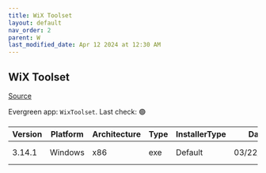 ```yaml
---
title: WiX Toolset
layout: default
nav_order: 2
parent: W
last_modified_date: Apr 12 2024 at 12:30 AM
---
```


## WiX Toolset

[Source](https://wixtoolset.org/)

Evergreen app: `WixToolset`. Last check: 🟢

| Version | Platform | Architecture | Type | InstallerType | Date       | Size     | URI                                                                                                                                                      |
| ------- | -------- | ------------ | ---- | ------------- | ---------- | -------- | -------------------------------------------------------------------------------------------------------------------------------------------------------- |
| 3.14.1  | Windows  | x86          | exe  | Default       | 03/22/2024 | 32438176 | [https://github.com/wixtoolset/wix3/releases/download/wix3141rtm/wix314.exe](https://github.com/wixtoolset/wix3/releases/download/wix3141rtm/wix314.exe) |
